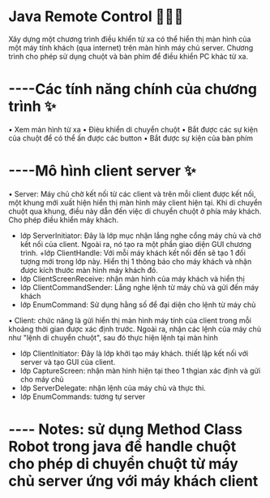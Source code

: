 
# Java Remote Control 👩🏻‍💻

Xây dựng một chương trình điều khiển từ xa có thể hiển thị màn hình của một máy tính khách (qua internet) trên màn hình máy chủ server. Chương trình cho phép sử dụng chuột và bàn phím để điều khiển PC khác từ xa. 


# ----Các tính năng chính của chương trình ✨
•	Xem màn hình từ xa
•	Đièu khiển di chuyển chuột
•	Bắt được các sự kiện của chuột để có thể ấn được các button
•	Bắt được sự kiện của bàn phím



# ----Mô hình client server ✨
•	Server: 
Máy chủ chờ kết nối từ các client và trên mỗi client được kết nối, một khung mới xuất hiện hiển thị màn hình máy client hiện tại. Khi di chuyển chuột qua khung, điều này dẫn đến việc di chuyển chuột ở phía máy khách. Cho phép điều khiển máy khách.
+ lớp ServerInitiator: Đây là lớp mục nhận lắng nghe cổng máy chủ và chờ kết nối của client. Ngoài ra, nó tạo ra một phần giao diện GUI chương trình.
+lớp ClientHandle: Với mỗi máy khách kết nối đến sẽ tạo 1 đối tượng mới trong lớp này. Hiển thị 1 thông báo cho máy khách và nhận được kích thước màn hình máy khách đó.
+ lớp ClientScreenReceive: nhận màn hình của máy khách và hiển thị
+ lớp ClientCommandSender: Lắng nghe lệnh từ máy chủ và gửi đến máy khách
+ lớp EnumCommand: Sử dụng hằng số để đại diện cho lệnh từ máy chủ


•	Client:
chức năng là gửi hiển thị màn hình máy tính của client trong mỗi khoảng thời gian được xác định trước. Ngoài ra, nhận các lệnh của máy chủ như "lệnh di chuyển chuột", sau đó thực hiện lệnh tại màn hình
+ lớp ClientInitiator: Đây là lớp khởi tạo máy khách. thiết lập kết nối với server và tạo GUI của client.
+ lớp CaptureScreen: nhận màn hình hiện tại theo 1 thgian xác định và gửi cho máy chủ
+ lớp ServerDelegate: nhận lệnh của máy chủ và thực thi.
+ lớp EnumCommands: tương tự server



# ---- Notes: sử dụng Method Class Robot trong java để handle chuột cho phép di chuyển chuột 	từ máy chủ server ứng với máy khách client


